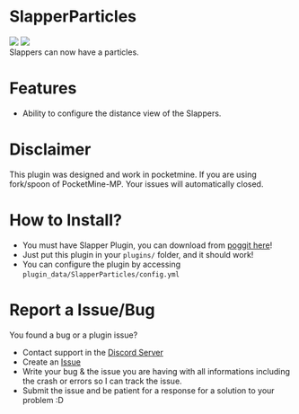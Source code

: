 # SlapperParticles
[![](https://poggit.pmmp.io/shield.state/SlapperParticles)](https://poggit.pmmp.io/p/SlapperParticles)
[![](https://poggit.pmmp.io/shield.api/SlapperParticles)](https://poggit.pmmp.io/p/SlapperParticles)<br>
Slappers can now have a particles.

# Features
- Ability to configure the distance view of the Slappers.

# Disclaimer
This plugin was designed and work in pocketmine. If you are using fork/spoon of PocketMine-MP. Your issues will automatically closed.

# How to Install?
- You must have Slapper Plugin, you can download from [poggit here](https://poggit.pmmp.io/p/Slapper/)!
- Just put this plugin in your `plugins/` folder, and it should work!<br>
- You can configure the plugin by accessing `plugin_data/SlapperParticles/config.yml`

# Report a Issue/Bug
You found a bug or a plugin issue?
- Contact support in the [Discord Server](https://discord.gg/v2rNeHaptd)
- Create an [Issue](https://github.com/ReinfyTeam/SlapperParticles/issues)
- Write your bug & the issue you are having with all informations including the crash or errors so I can track the issue.
- Submit the issue and be patient for a response for a solution to your problem :D
